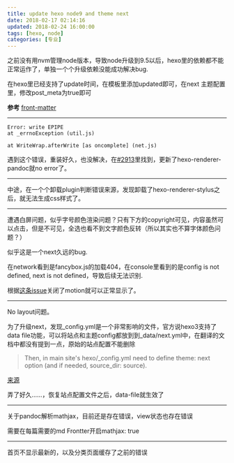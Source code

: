 ```yaml
---
title: update hexo node9 and theme next
date: 2018-02-17 02:14:16
updated: 2018-02-24 16:00:00
tags: [hexo, node]
categories: [专业]
---
```


之前没有用nvm管理node版本，导致node升级到9.5以后，hexo里的依赖都不能正常运作了，单独一个个升级依赖没能成功解决bug.

<!--more-->

在hexo里已经支持了update时间，在模板里添加updated即可，在next 主题配置里，修改post_meta为true即可

**参考**
[front-matter](https://hexo.io/zh-cn/docs/front-matter.html)

-------

```
Error: write EPIPE
at _errnoException (util.js)

at WriteWrap.afterWrite [as oncomplete] (net.js)
```
遇到这个错误，重装好久，也没解决，在[#2913](https://github.com/hexojs/hexo/issues/2913)里找到，更新了hexo-renderer-pandoc就no error了。

-----

中途，在一个个卸载plugin判断错误来源，发现卸载了hexo-renderer-stylus之后，就无法生成css样式了。

-----


遭遇白屏问题，似乎字号颜色渲染问题？只有下方的copyright可见，内容虽然可以点击，但是不可见，全选也看不到文字颜色反转（所以其实也不算字体颜色问题？）

似乎这是一个next久远的bug.

在network看到是fancybox.js的加载404，在console里看到的是config is not defined, next is not defined，导致后续无法识别.

根据[这条issue](https://github.com/iissnan/hexo-theme-next/issues/1896)关闭了motion就可以正常显示了。

-------

No layout问题。

为了升级next，发现_config.yml是一个非常影响的文件，官方说hexo3支持了data file功能，可以将站点和主题config都放到到_data/next.yml中，在翻译的文档中都没有提到一点，原始的站点配置不能删除

>Then, in main site's hexo/_config.yml need to define theme: next option (and if needed, source_dir: source).

[来源](https://github.com/theme-next/hexo-theme-next/blob/master/docs/DATA-FILES.md)

弄了好久……，恢复站点配置文件之后，data-file就生效了

----------

关于pandoc解析mathjax，目前还是存在错误，view状态也存在错误

需要在每篇需要的md Frontter开启mathjax: true

---------

首页不显示最新的，以及分类页面缓存了之前的错误

